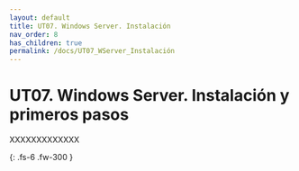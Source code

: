```yaml
---
layout: default
title: UT07. Windows Server. Instalación
nav_order: 8
has_children: true
permalink: /docs/UT07_WServer_Instalación
---
```


# UT07. Windows Server. Instalación y primeros pasos

XXXXXXXXXXXXX

{: .fs-6 .fw-300 }